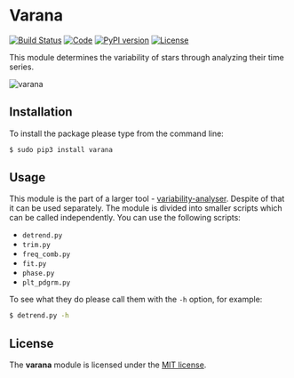 # Varana
[![Build Status](https://travis-ci.org/pbrus/variability-analyser.svg?branch=master)](https://travis-ci.org/pbrus/variability-analyser)
[![Code](https://img.shields.io/badge/code-Python-blue.svg "Python")](https://www.python.org/)
[![PyPI version](https://badge.fury.io/py/varana.svg)](https://badge.fury.io/py/varana)
[![License](https://img.shields.io/badge/license-MIT-yellow.svg "MIT license")](https://github.com/pbrus/variability-analyser/varana/blob/master/LICENSE)

This module determines the variability of stars through analyzing their time series.

![varana](http://www.astro.uni.wroc.pl/ludzie/brus/img/github/varana.gif)

## Installation

To install the package please type from the command line:
```bash
$ sudo pip3 install varana
```

## Usage

This module is the part of a larger tool - [variability-analyser](https://github.com/pbrus/variability-analyser). Despite of that it can be used separately. The module is divided into smaller scripts which can be called independently. You can use the following scripts:

+ `detrend.py`
+ `trim.py`
+ `freq_comb.py`
+ `fit.py`
+ `phase.py`
+ `plt_pdgrm.py`

To see what they do please call them with the `-h` option, for example:
```bash
$ detrend.py -h
```

## License

The **varana** module is licensed under the [MIT license](http://opensource.org/licenses/MIT).
